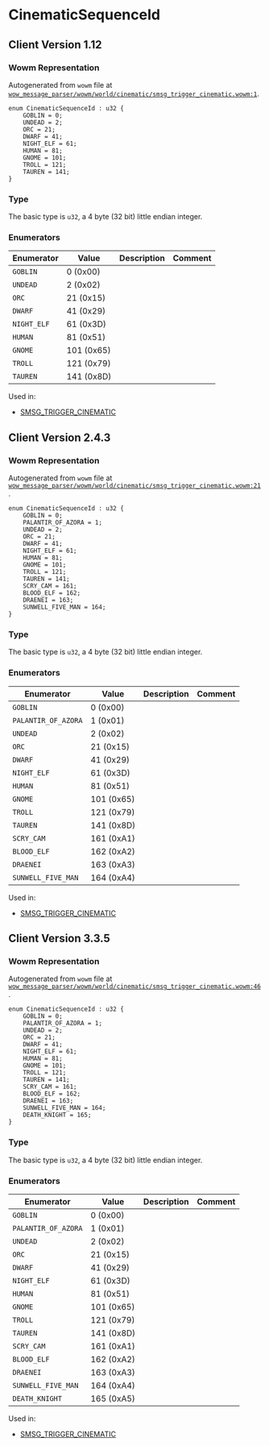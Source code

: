 # CinematicSequenceId

## Client Version 1.12

### Wowm Representation

Autogenerated from `wowm` file at [`wow_message_parser/wowm/world/cinematic/smsg_trigger_cinematic.wowm:1`](https://github.com/gtker/wow_messages/tree/main/wow_message_parser/wowm/world/cinematic/smsg_trigger_cinematic.wowm#L1).

```rust,ignore
enum CinematicSequenceId : u32 {
    GOBLIN = 0;
    UNDEAD = 2;
    ORC = 21;
    DWARF = 41;
    NIGHT_ELF = 61;
    HUMAN = 81;
    GNOME = 101;
    TROLL = 121;
    TAUREN = 141;
}
```
### Type
The basic type is `u32`, a 4 byte (32 bit) little endian integer.
### Enumerators
| Enumerator | Value  | Description | Comment |
| --------- | -------- | ----------- | ------- |
| `GOBLIN` | 0 (0x00) |  |  |
| `UNDEAD` | 2 (0x02) |  |  |
| `ORC` | 21 (0x15) |  |  |
| `DWARF` | 41 (0x29) |  |  |
| `NIGHT_ELF` | 61 (0x3D) |  |  |
| `HUMAN` | 81 (0x51) |  |  |
| `GNOME` | 101 (0x65) |  |  |
| `TROLL` | 121 (0x79) |  |  |
| `TAUREN` | 141 (0x8D) |  |  |

Used in:
* [SMSG_TRIGGER_CINEMATIC](smsg_trigger_cinematic.md)

## Client Version 2.4.3

### Wowm Representation

Autogenerated from `wowm` file at [`wow_message_parser/wowm/world/cinematic/smsg_trigger_cinematic.wowm:21`](https://github.com/gtker/wow_messages/tree/main/wow_message_parser/wowm/world/cinematic/smsg_trigger_cinematic.wowm#L21).

```rust,ignore
enum CinematicSequenceId : u32 {
    GOBLIN = 0;
    PALANTIR_OF_AZORA = 1;
    UNDEAD = 2;
    ORC = 21;
    DWARF = 41;
    NIGHT_ELF = 61;
    HUMAN = 81;
    GNOME = 101;
    TROLL = 121;
    TAUREN = 141;
    SCRY_CAM = 161;
    BLOOD_ELF = 162;
    DRAENEI = 163;
    SUNWELL_FIVE_MAN = 164;
}
```
### Type
The basic type is `u32`, a 4 byte (32 bit) little endian integer.
### Enumerators
| Enumerator | Value  | Description | Comment |
| --------- | -------- | ----------- | ------- |
| `GOBLIN` | 0 (0x00) |  |  |
| `PALANTIR_OF_AZORA` | 1 (0x01) |  |  |
| `UNDEAD` | 2 (0x02) |  |  |
| `ORC` | 21 (0x15) |  |  |
| `DWARF` | 41 (0x29) |  |  |
| `NIGHT_ELF` | 61 (0x3D) |  |  |
| `HUMAN` | 81 (0x51) |  |  |
| `GNOME` | 101 (0x65) |  |  |
| `TROLL` | 121 (0x79) |  |  |
| `TAUREN` | 141 (0x8D) |  |  |
| `SCRY_CAM` | 161 (0xA1) |  |  |
| `BLOOD_ELF` | 162 (0xA2) |  |  |
| `DRAENEI` | 163 (0xA3) |  |  |
| `SUNWELL_FIVE_MAN` | 164 (0xA4) |  |  |

Used in:
* [SMSG_TRIGGER_CINEMATIC](smsg_trigger_cinematic.md)

## Client Version 3.3.5

### Wowm Representation

Autogenerated from `wowm` file at [`wow_message_parser/wowm/world/cinematic/smsg_trigger_cinematic.wowm:46`](https://github.com/gtker/wow_messages/tree/main/wow_message_parser/wowm/world/cinematic/smsg_trigger_cinematic.wowm#L46).

```rust,ignore
enum CinematicSequenceId : u32 {
    GOBLIN = 0;
    PALANTIR_OF_AZORA = 1;
    UNDEAD = 2;
    ORC = 21;
    DWARF = 41;
    NIGHT_ELF = 61;
    HUMAN = 81;
    GNOME = 101;
    TROLL = 121;
    TAUREN = 141;
    SCRY_CAM = 161;
    BLOOD_ELF = 162;
    DRAENEI = 163;
    SUNWELL_FIVE_MAN = 164;
    DEATH_KNIGHT = 165;
}
```
### Type
The basic type is `u32`, a 4 byte (32 bit) little endian integer.
### Enumerators
| Enumerator | Value  | Description | Comment |
| --------- | -------- | ----------- | ------- |
| `GOBLIN` | 0 (0x00) |  |  |
| `PALANTIR_OF_AZORA` | 1 (0x01) |  |  |
| `UNDEAD` | 2 (0x02) |  |  |
| `ORC` | 21 (0x15) |  |  |
| `DWARF` | 41 (0x29) |  |  |
| `NIGHT_ELF` | 61 (0x3D) |  |  |
| `HUMAN` | 81 (0x51) |  |  |
| `GNOME` | 101 (0x65) |  |  |
| `TROLL` | 121 (0x79) |  |  |
| `TAUREN` | 141 (0x8D) |  |  |
| `SCRY_CAM` | 161 (0xA1) |  |  |
| `BLOOD_ELF` | 162 (0xA2) |  |  |
| `DRAENEI` | 163 (0xA3) |  |  |
| `SUNWELL_FIVE_MAN` | 164 (0xA4) |  |  |
| `DEATH_KNIGHT` | 165 (0xA5) |  |  |

Used in:
* [SMSG_TRIGGER_CINEMATIC](smsg_trigger_cinematic.md)


